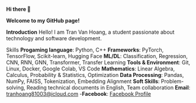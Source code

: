 **Hi there 👋**

**Welcome to my GitHub page!**

**Introduction**
Hello! I am Tran Van Hoang, a student passionate about technology and software development.

Skills 
**Progaming language**: Python, C++
**Frameworks**: PyTorch, TensorFlow, Scikit-learn, Hugging Face
**ML/DL**: Classification, Regression, CNN, RNN, GNN, Transformer, Transfer Learning
**Tools & Environment**: Git, Linux, Docker, Google Colab, VS Code
**Mathematics**: Linear Algebra, Calculus, Probability & Statistics, Optimization
**Data Processing**: Pandas, NumPy, FAISS, Tokenization, Embedding Alignment
**Soft Skills**: Problem-solving, Reading technical documents in English, Team collaboration
**Email**: [tranhoang81003@icloud.com](mailto:tranhoang81003@icloud.com) 
-**Facebook**: [Facebook Profile](https://www.facebook.com/profile.php?id=100063883651212) 
